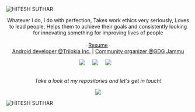 ![HITESH SUTHAR](https://raw.githubusercontent.com/URANIUM/URANIUM/379277808c61ef204768a61bbc5d25bc7798ccf1/trilokia.svg)

<p align="center">
Whatever I do, I do with perfection, Takes work ethics very seriously, Loves to lead people, Helps them to achieve their goals and consistently looking for innovating something for improving lives of people
<br><br>
  · <a href="https://drive.google.com/file/d/1eRxlrHlz19RXMuzFSNEDq9_6h7qfDSyU/view?usp=sharing">Resume</a>
 · 
<br>
<a href="https://play.google.com/store/apps/dev?id=4898227705286580329">Android developer @Trilokia Inc.</a>
| <a href="https://gdg.community.dev/gdg-jammu/">Community organizer @GDG Jammu</a>
<br>
 <p align="center">
 <a href="https://twitter.com/imtrilokia"><img src="https://img.shields.io/twitter/follow/imtrilokia?style=social" /></a>&nbsp;&nbsp;&nbsp;&nbsp;
   <a href="https://www.linkedin.com/in/abhinandantrilokia/"><img src="https://img.shields.io/badge/-THE%20URANIUM-blue?style=flat-square&logo=Linkedin&logoColor=white&link=hhttps://www.linkedin.com/in/abhinandantrilokia/" /></a>&nbsp;&nbsp;&nbsp;&nbsp
   <a href="https://www.reddit.com/user/Trilokia"><img src="https://img.shields.io/reddit/user-karma/combined/URANIUM?style=style=social" /></a>&nbsp;&nbsp;&nbsp;&nbsp;

<br>
<br>


<p align="center">
 <i>Take a look at my repositories and let's get in touch!</i>
<p  align="center">
<img src="https://visitor-badge.laobi.icu/badge?page_id=URANIUM"/>       
</p>

</p>

![HITESH SUTHAR](https://raw.githubusercontent.com/Trilokia/Trilokia/379277808c61ef204768a61bbc5d25bc7798ccf1/bottom_header.svg)
<br>
</p>
